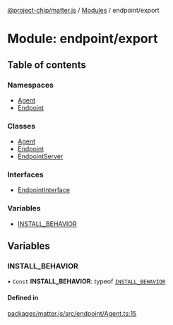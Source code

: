 [@project-chip/matter.js](../README.md) / [Modules](../modules.md) / endpoint/export

# Module: endpoint/export

## Table of contents

### Namespaces

- [Agent](endpoint_export.Agent.md)
- [Endpoint](endpoint_export.Endpoint.md)

### Classes

- [Agent](../classes/endpoint_export.Agent-1.md)
- [Endpoint](../classes/endpoint_export.Endpoint-1.md)
- [EndpointServer](../classes/endpoint_export.EndpointServer.md)

### Interfaces

- [EndpointInterface](../interfaces/endpoint_export.EndpointInterface.md)

### Variables

- [INSTALL\_BEHAVIOR](endpoint_export.md#install_behavior)

## Variables

### INSTALL\_BEHAVIOR

• `Const` **INSTALL\_BEHAVIOR**: typeof [`INSTALL_BEHAVIOR`](endpoint_export.md#install_behavior)

#### Defined in

[packages/matter.js/src/endpoint/Agent.ts:15](https://github.com/project-chip/matter.js/blob/5f71eedebdb9fa54338bde320c311bb359b7455d/packages/matter.js/src/endpoint/Agent.ts#L15)
